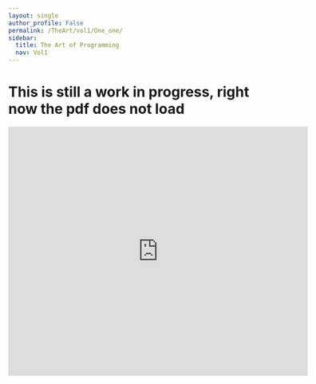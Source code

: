 ```yaml
---
layout: single
author_profile: False
permalink: /TheArt/vol1/One_one/
sidebar:
  title: The Art of Programming
  nav: Vol1
---
```

<html>
<body>

<h1> This is still a work in progress, right now the pdf does not load</h1>
<div id="pdf">
<iframe src="https://drive.google.com/open?id=0Bwzwn0Q_FOnxRTA3UGRFbHF6bm8&embedded=true"
style="width:600px; height:500px;" frameborder="0">
</iframe>
</div>

 </body>
 </html>
